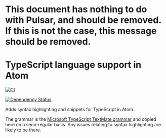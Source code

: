 # This document has nothing to do with Pulsar, and should be removed. If this is not the case, this message should be removed.

# TypeScript language support in Atom
[![CI](https://github.com/atom/language-typescript/actions/workflows/ci.yml/badge.svg)](https://github.com/atom/language-typescript/actions/workflows/ci.yml)

[![Dependency Status](https://david-dm.org/atom/language-typescript.svg)](https://david-dm.org/atom/language-typescript)

Adds syntax highlighting and snippets for TypeScript in Atom.

The grammar is the [Microsoft TypeScript TextMate grammar](https://github.com/Microsoft/TypeScript-TmLanguage) and copied here on a semi-regular basis.  Any issues relating to syntax highlighting are likely to be there.
